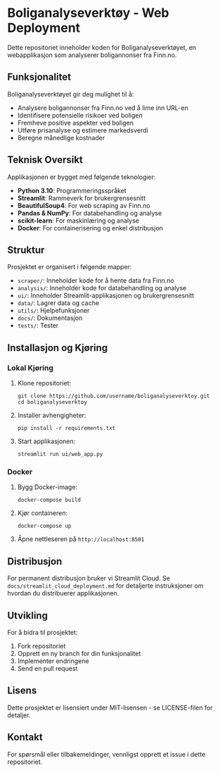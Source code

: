 # Boliganalyseverktøy - Web Deployment

Dette repositoriet inneholder koden for Boliganalyseverktøyet, en webapplikasjon som analyserer boligannonser fra Finn.no.

## Funksjonalitet

Boliganalyseverktøyet gir deg mulighet til å:

- Analysere boligannonser fra Finn.no ved å lime inn URL-en
- Identifisere potensielle risikoer ved boligen
- Fremheve positive aspekter ved boligen
- Utføre prisanalyse og estimere markedsverdi
- Beregne månedlige kostnader

## Teknisk Oversikt

Applikasjonen er bygget med følgende teknologier:

- **Python 3.10**: Programmeringsspråket
- **Streamlit**: Rammeverk for brukergrensesnitt
- **BeautifulSoup4**: For web scraping av Finn.no
- **Pandas & NumPy**: For databehandling og analyse
- **scikit-learn**: For maskinlæring og analyse
- **Docker**: For containerisering og enkel distribusjon

## Struktur

Prosjektet er organisert i følgende mapper:

- `scraper/`: Inneholder kode for å hente data fra Finn.no
- `analysis/`: Inneholder kode for databehandling og analyse
- `ui/`: Inneholder Streamlit-applikasjonen og brukergrensesnitt
- `data/`: Lagrer data og cache
- `utils/`: Hjelpefunksjoner
- `docs/`: Dokumentasjon
- `tests/`: Tester

## Installasjon og Kjøring

### Lokal Kjøring

1. Klone repositoriet:
   ```
   git clone https://github.com/username/boliganalyseverktoy.git
   cd boliganalyseverktoy
   ```

2. Installer avhengigheter:
   ```
   pip install -r requirements.txt
   ```

3. Start applikasjonen:
   ```
   streamlit run ui/web_app.py
   ```

### Docker

1. Bygg Docker-image:
   ```
   docker-compose build
   ```

2. Kjør containeren:
   ```
   docker-compose up
   ```

3. Åpne nettleseren på `http://localhost:8501`

## Distribusjon

For permanent distribusjon bruker vi Streamlit Cloud. Se `docs/streamlit_cloud_deployment.md` for detaljerte instruksjoner om hvordan du distribuerer applikasjonen.

## Utvikling

For å bidra til prosjektet:

1. Fork repositoriet
2. Opprett en ny branch for din funksjonalitet
3. Implementer endringene
4. Send en pull request

## Lisens

Dette prosjektet er lisensiert under MIT-lisensen - se LICENSE-filen for detaljer.

## Kontakt

For spørsmål eller tilbakemeldinger, vennligst opprett et issue i dette repositoriet.
